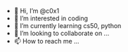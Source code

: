 - 👋 Hi, I’m @c0x1
- 👀 I’m interested in coding
- 🌱 I’m currently learning cs50, python
- 💞️ I’m looking to collaborate on ...
- 📫 How to reach me ...

<!---
c0x1/c0x1 is a ✨ special ✨ repository because its `README.md` (this file) appears on your GitHub profile.
You can click the Preview link to take a look at your changes.
--->

